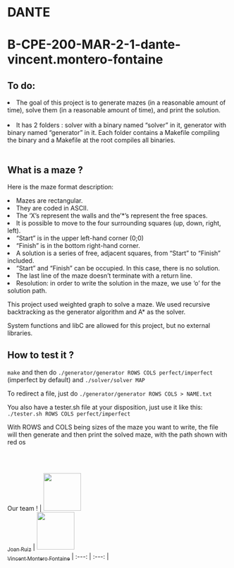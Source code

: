 # DANTE
<h1>B-CPE-200-MAR-2-1-dante-vincent.montero-fontaine</h1>

<h2>To do:</h2>
<p>
<li>The goal of this project is to generate mazes (in a reasonable amount of time), solve them (in a reasonable
amount of time), and print the solution.</li><br>
<li>It has 2 folders : solver with a binary named “solver” in it, generator with binary named “generator”
in it. Each folder contains a Makefile compiling the binary and a Makefile at the root compiles all binaries.</li><br>
</p>

<h2>What is a maze ?</h2>
<p>Here is the maze format description:</p>
<li>Mazes are rectangular.</li>
<li>They are coded in ASCII.</li>
<li>The ‘X’s represent the walls and the’*’s represent the free spaces.</li>
<li>It is possible to move to the four surrounding squares (up, down, right, left).</li>
<li>“Start” is in the upper left-hand corner (0;0)</li>
<li>“Finish” is in the bottom right-hand corner.</li>
<li>A solution is a series of free, adjacent squares, from “Start” to “Finish” included.</li>
<li>“Start” and “Finish” can be occupied. In this case, there is no solution.</li>
<li>The last line of the maze doesn’t terminate with a return line.</li>
<li>Resolution: in order to write the solution in the maze, we use ‘o’ for the solution path.</li>

<p>This project used weighted graph to solve a maze. We used recursive backtracking as the generator algorithm and A* as the solver.</p>

<p>System functions and libC are allowed for this project, but no external libraries.</p>

<h2> How to test it ? </h2>

<p><code>make</code> and then do <code>./generator/generator ROWS COLS perfect/imperfect</code> (imperfect by default) and <code>./solver/solver MAP</code></p>

<p> To redirect a file, just do <code>./generator/generator ROWS COLS > NAME.txt</code></p>
<p>You also have a tester.sh file at your disposition, just use it like this: <code>./tester.sh ROWS COLS perfect/imperfect</code></p>
<p>With ROWS and COLS being sizes of the maze you want to write, the file will then generate and then print the solved maze, with the path shown with red os</p>
<br><br>

Our team !
| [<img src="https://github.com/Joan-R.png?size=85" width=85><br><sub>Joan Ruiz</sub>](https://github.com/Joan-R) | [<img src="https://github.com/Priax.png?size=85" width=85><br><sub>Vincent Montero Fontaine</sub>](https://github.com/Priax)
| :---: | :---: |
